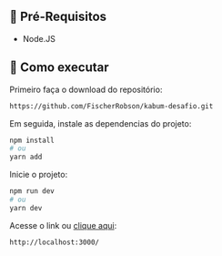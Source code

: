 ## 🚀 Pré-Requisitos
  <ul>
    <li>Node.JS</li>
  </ul>
  
## 🚀 Como executar

Primeiro faça o download do repositório:
```bash
https://github.com/FischerRobson/kabum-desafio.git
```
Em seguida, instale as dependencias do projeto:
```bash
npm install
# ou
yarn add
```
Inicie o projeto:
```bash
npm run dev
# ou
yarn dev
```
Acesse o link ou <a href="http://localhost:3000/">clique aqui</a>:
```bash
http://localhost:3000/
```







